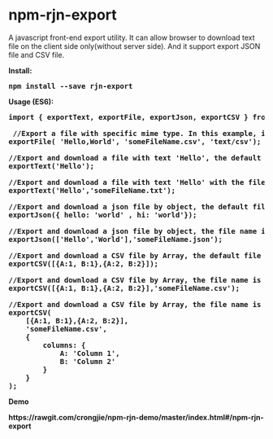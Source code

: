 # npm-rjn-export

A javascript front-end export utility.
It can allow browser to download text file on the client side only(without server side).
And it support export JSON file and CSV file.

<b>Install:<b/>
<pre>
npm install --save rjn-export
</pre>

<b>Usage (ES6):<b/>
<pre>
import { exportText, exportFile, exportJson, exportCSV } from 'rjn-export'

 //Export a file with specific mime type. In this example, it will export a csv file
exportFile( 'Hello,World', 'someFileName.csv', 'text/csv');

//Export and download a file with text 'Hello', the default file name is 'download.txt'
exportText('Hello'); 

//Export and download a file with text 'Hello' with the file name is 'someFileName.txt'
exportText('Hello','someFileName.txt'); 

//Export and download a json file by object, the default file name is 'download.json'
exportJson({ hello: 'world' , hi: 'world'}); 

//Export and download a json file by object, the file name is 'someFileName.json'
exportJson(['Hello','World'],'someFileName.json'); 

//Export and download a CSV file by Array, the default file name is 'download.csv'
exportCSV([{A:1, B:1},{A:2, B:2}]); 

//Export and download a CSV file by Array, the file name is 'someFileName.csv'
exportCSV([{A:1, B:1},{A:2, B:2}],'someFileName.csv'); 

//Export and download a CSV file by Array, the file name is 'someFileName.csv', with specifiy column headers
exportCSV(
    [{A:1, B:1},{A:2, B:2}],
    'someFileName.csv',
    {
        columns: {
            A: 'Column 1',
            B: 'Column 2'
        }
    }
); 
</pre>


<b>Demo<b/>
<p>https://rawgit.com/crongjie/npm-rjn-demo/master/index.html#/npm-rjn-export</p>
